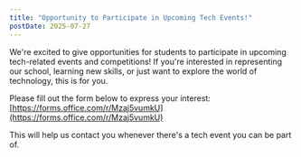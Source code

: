 ```yaml
---
title: "Opportunity to Participate in Upcoming Tech Events!"
postDate: 2025-07-27
---
```


We're excited to give opportunities for students to participate in upcoming tech-related events and competitions! If you're interested in representing our school, learning new skills, or just want to explore the world of technology, this is for you.

Please fill out the form below to express your interest: [https://forms.office.com/r/Mzaj5vumkU](https://forms.office.com/r/Mzaj5vumkU)

This will help us contact you whenever there's a tech event you can be part of.

